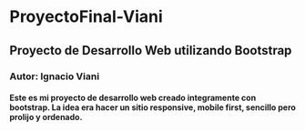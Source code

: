 # ProyectoFinal-Viani

## Proyecto de Desarrollo Web utilizando Bootstrap

### Autor: Ignacio Viani

#### Este es mi proyecto de desarrollo web creado integramente con bootstrap. La idea era hacer un sitio responsive, mobile first, sencillo pero prolijo y ordenado.
